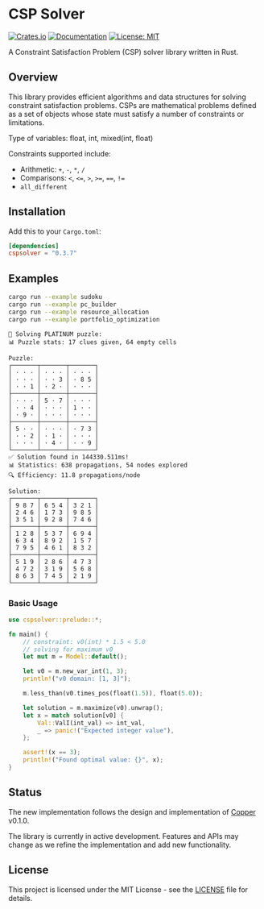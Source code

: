 # CSP Solver

[![Crates.io](https://img.shields.io/crates/v/cspsolver.svg?color=blue)](https://crates.io/crates/cspsolver)
[![Documentation](https://docs.rs/cspsolver/badge.svg)](https://docs.rs/cspsolver)
[![License: MIT](https://img.shields.io/badge/License-MIT-blue.svg)](https://opensource.org/licenses/MIT)

A Constraint Satisfaction Problem (CSP) solver library written in Rust.

## Overview

This library provides efficient algorithms and data structures for solving constraint satisfaction problems. CSPs are mathematical problems defined as a set of objects whose state must satisfy a number of constraints or limitations.

Type of variables: float, int, mixed(int, float)

Constraints supported include:
- Arithmetic: `+`, `-`, `*`, `/`
- Comparisons: `<`, `<=`, `>`, `>=`, `==`, `!=`
- `all_different`

## Installation

Add this to your `Cargo.toml`:

```toml
[dependencies]
cspsolver = "0.3.7"
```


## Examples

```bash
cargo run --example sudoku
cargo run --example pc_builder
cargo run --example resource_allocation
cargo run --example portfolio_optimization
```

```
🧩 Solving PLATINUM puzzle:
📊 Puzzle stats: 17 clues given, 64 empty cells

Puzzle:
┌───────┬───────┬───────┐
│ · · · │ · · · │ · · · │
│ · · · │ · · 3 │ · 8 5 │
│ · · 1 │ · 2 · │ · · · │
├───────┼───────┼───────┤
│ · · · │ 5 · 7 │ · · · │
│ · · 4 │ · · · │ 1 · · │
│ · 9 · │ · · · │ · · · │
├───────┼───────┼───────┤
│ 5 · · │ · · · │ · 7 3 │
│ · · 2 │ · 1 · │ · · · │
│ · · · │ · 4 · │ · · 9 │
└───────┴───────┴───────┘
✅ Solution found in 144330.511ms!
📊 Statistics: 638 propagations, 54 nodes explored
🔍 Efficiency: 11.8 propagations/node

Solution:
┌───────┬───────┬───────┐
│ 9 8 7 │ 6 5 4 │ 3 2 1 │
│ 2 4 6 │ 1 7 3 │ 9 8 5 │
│ 3 5 1 │ 9 2 8 │ 7 4 6 │
├───────┼───────┼───────┤
│ 1 2 8 │ 5 3 7 │ 6 9 4 │
│ 6 3 4 │ 8 9 2 │ 1 5 7 │
│ 7 9 5 │ 4 6 1 │ 8 3 2 │
├───────┼───────┼───────┤
│ 5 1 9 │ 2 8 6 │ 4 7 3 │
│ 4 7 2 │ 3 1 9 │ 5 6 8 │
│ 8 6 3 │ 7 4 5 │ 2 1 9 │
└───────┴───────┴───────┘

```



### Basic Usage

```rust
use cspsolver::prelude::*;

fn main() {
    // constraint: v0(int) * 1.5 < 5.0
    // solving for maximum v0
    let mut m = Model::default();

    let v0 = m.new_var_int(1, 3);
    println!("v0 domain: [1, 3]");

    m.less_than(v0.times_pos(float(1.5)), float(5.0));

    let solution = m.maximize(v0).unwrap();
    let x = match solution[v0] {
        Val::ValI(int_val) => int_val,
        _ => panic!("Expected integer value"),
    };

    assert!(x == 3);
    println!("Found optimal value: {}", x);
}
```


## Status

The new implementation follows the design and implementation of [Copper](https://docs.rs/copper/0.1.0/copper/) v0.1.0.

The library is currently in active development. Features and APIs may change as we refine the implementation and add new functionality.

## License

This project is licensed under the MIT License - see the [LICENSE](LICENSE) file for details.

